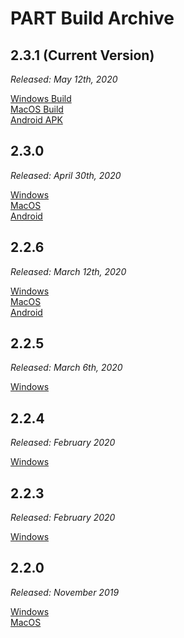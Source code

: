 # PART Build Archive

## 2.3.1 (Current Version)

*Released: May 12th, 2020*

[Windows Build](https://braingamecentergamefiles.s3-us-west-1.amazonaws.com/PART/Builds/PART_2.3.1_WINx64.zip)  
[MacOS Build](https://braingamecentergamefiles.s3-us-west-1.amazonaws.com/PART/Builds/PART_2.3.1_MacOS.dmg)  
[Android APK](https://braingamecentergamefiles.s3-us-west-1.amazonaws.com/PART/Builds/PART_2.3.1_Android.apk)

## 2.3.0

*Released: April 30th, 2020*

[Windows](https://braingamecentergamefiles.s3-us-west-1.amazonaws.com/PART/Builds/PART_2.3.0_WINx64.zip)  
[MacOS](https://braingamecentergamefiles.s3-us-west-1.amazonaws.com/PART/Builds/PART_2.3.0_MacOS.dmg)  
[Android](https://braingamecentergamefiles.s3-us-west-1.amazonaws.com/PART/Builds/PART_2.3.0_Android.apk)  

## 2.2.6

*Released: March 12th, 2020*

[Windows](https://braingamecentergamefiles.s3-us-west-1.amazonaws.com/PART/Builds/PART_2.2.6_WINx64.zip)  
[MacOS](https://braingamecentergamefiles.s3-us-west-1.amazonaws.com/PART/Builds/PART_2.2.6_MacOS.dmg)  
[Android](https://braingamecentergamefiles.s3-us-west-1.amazonaws.com/PART/Builds/PART_2.2.6_Android.apk)  

## 2.2.5

*Released: March 6th, 2020*

[Windows](https://braingamecentergamefiles.s3-us-west-1.amazonaws.com/PART/Builds/PART_2.2.5_WINx64.zip)

## 2.2.4

*Released: February 2020*

[Windows](https://braingamecentergamefiles.s3-us-west-1.amazonaws.com/PART/Builds/PART_2.2.4_WINx64.zip)

## 2.2.3

*Released: February 2020*

[Windows](https://braingamecentergamefiles.s3-us-west-1.amazonaws.com/PART/Builds/PART_2.2.3_WINx64.zip)

## 2.2.0 

*Released: November 2019*

[Windows](https://braingamecentergamefiles.s3-us-west-1.amazonaws.com/PART/Builds/PART_PC_v2.2.zip)  
[MacOS](https://braingamecentergamefiles.s3-us-west-1.amazonaws.com/PART/Builds/PARTInstaller.dmg)

